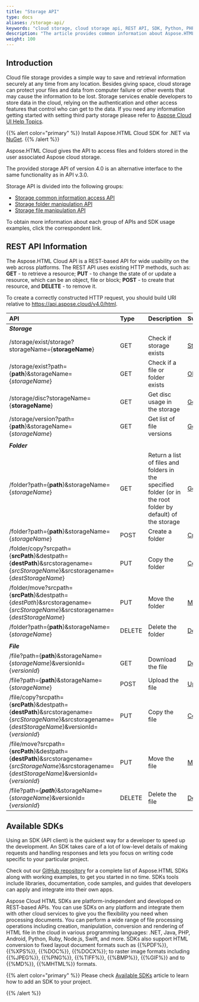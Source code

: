 ```yaml
---
title: "Storage API"
type: docs
aliases: /storage-api/
keywords: "cloud storage, cloud storage api, REST API, SDK, Python, PHP, Perl, Android, Swift, C#, Java, Node.js"
description: "The article provides common information about Aspose.HTML Cloud API v.4.0 usage. SDKs are also available in PHP, Perl, Android, Swift, C#, Java and more to help developers speed up their development."
weight: 100
---
```


## **Introduction**

Cloud file storage provides a simple way to save and retrieval information securely at any time from any location. Besides giving space, cloud storage can protect your files and data from computer failure or other events that may cause the information to be lost. Storage services enable developers to store data in the cloud, relying on the authentication and other access features that control who can get to the data. If you need any information getting started with setting third party storage please refer to [Aspose Cloud UI Help Topics](https://docs.aspose.cloud/total/aspose-cloud-ui-help-topics/).

{{% alert color="primary" %}} 
Install Aspose.HTML Cloud SDK for .NET via [NuGet](https://www.nuget.org/packages/Aspose.HTML-Cloud/).
{{% /alert %}}  



Aspose.HTML Cloud gives the API to access files and folders stored in the user associated Aspose cloud storage. 

The provided storage API of version 4.0 is an alternative interface to the same functionality as in API v.3.0. 

Storage API is divided into the following groups:

- [Storage common information access API](/html/storage-api/getting-storage-information/)
- [Storage folder manipulation API](/html/storage-api/working-with-folders-in-the-storage/)
- [Storage file manipulation API](/html/storage-api/working-with-files-in-the-storage/)

 To obtain more information about each group of APIs and SDK usage examples, click the correspondent link. 

## **REST API Information**

The Aspose.HTML Cloud API is a REST-based API for wide usability on the web across platforms.  The REST API uses existing HTTP methods, such as: **GET** - to retrieve a resource; **PUT** - to change the state of or update a resource, which can be an object, file or block; **POST** - to create that resource, and **DELETE** - to remove it.

To create a correctly constructed HTTP request, you should build URI relative to https://api.aspose.cloud/v4.0/html.

| **API**                                                      | **Type** | **Description**                                              | **Swagger Link**                                             |
| :----------------------------------------------------------- | :------- | :----------------------------------------------------------- | :----------------------------------------------------------- |
| ***Storage***                                                |          |                                                              |                                                              |
| /storage/exist/storage?storageName={**storageName**}         | GET      | Check if storage exists                                      | [StorageExists](https://apireference.aspose.cloud/html/#/StorageV4/StorageExists) |
| /storage/exist?path={**path**}&storageName={*storageName*}   | GET      | Check if a file or folder exists                             | [ObjectExists](https://apireference.aspose.cloud/html/#/StorageV4/ObjectExists) |
| /storage/disc?storageName={**storageName**}                  | GET      | Get disc usage in the storage                                | [GetDiscUsage](https://apireference.aspose.cloud/html/#/StorageV4/GetDiscUsage) |
| /storage/version?path={**path**}&storageName={*storageName*} | GET      | Get list of file versions                                    | [GetFileVersions](https://apireference.aspose.cloud/html/#/StorageV4/GetFileVersions) |
|                                                              |          |                                                              |                                                              |
| ***Folder***                                                 |          |                                                              |                                                              |
| /folder?path={**path**}&storageName={*storageName*}          | GET      | Return a list of files and folders in the specified folder (or in the root folder by default) of the storage | [GetFilesList](https://apireference.aspose.cloud/html/#/FolderV4/GetFilesList) |
| /folder?path={**path**}&storageName={*storageName*}          | POST     | Create a folder                                              | [CreateFolder](https://apireference.aspose.cloud/html/#/FolderV4/CreateFolder) |
| /folder/copy?srcpath={**srcPath**}&destpath={**destPath**}&srcstoragename={*srcStorageName*}&srcstoragename={*destStorageName*} | PUT      | Copy the folder                                              | [CopyFolder](https://apireference.aspose.cloud/html/#/FolderV4/CopyFolder) |
| /folder/move?srcpath={**srcPath**}&destpath={*destPath*}&srcstoragename={*srcStorageName*}&srcstoragename={*destStorageName*} | PUT      | Move the folder                                              | [MoveFolder](https://apireference.aspose.cloud/html/#/FolderV4/MoveFolder) |
| /folder?path={**path**}&storageName={*storageName*}          | DELETE   | Delete the folder                                            | [DeleteFolder](https://apireference.aspose.cloud/html/#/FolderV4/DeleteFolder) |
|                                                              |          |                                                              |                                                              |
| ***File***                                                   |          |                                                              |                                                              |
| /file?path={**path**}&storageName={*storageName*}&versionId={*versionId*} | GET      | Download the file                                            | [DownloadFile](https://apireference.aspose.cloud/html/#/FileV4/DownloadFile) |
| /file?path={**path**}&storageName={*storageName*}            | POST     | Upload the file                                              | [UploadFile](https://apireference.aspose.cloud/html/#/FileV4/UploadFile) |
| /file/copy?srcpath={**srcPath**}&destpath={**destPath**}&srcstoragename={*srcStorageName*}&srcstoragename={*destStorageName*}&versionId={*versionId*} | PUT      | Copy the file                                                | [CopyFile](https://apireference.aspose.cloud/html/#/StorageV4/CopyFile) |
| /file/move?srcpath={**srcPath**}&destpath={**destPath**}&srcstoragename={*srcStorageName*}&srcstoragename={*destStorageName*}&versionId={*versionId*} | PUT      | Move the file                                                | [MoveFile](https://apireference.aspose.cloud/html/#/StorageV4/MoveFile) |
| /file?path={***path***}&storageName={*storageName*}&versionId={*versionId*} | DELETE   | Delete the file                                              | [DeleteFolder](https://apireference.aspose.cloud/html/#/FolderV4/DeleteFolder) |



## **Available SDKs**

Using an SDK (API client) is the quickest way for a developer to speed up the development. An SDK takes care of a lot of low-level details of making requests and handling responses and lets you focus on writing code specific to your particular project. 

Check out our [GitHub repository](https://github.com/aspose-html-cloud) for a complete list of Aspose.HTML SDKs along with working examples, to get you started in no time. SDKs tools include libraries, documentation, code samples, and guides that developers can apply and integrate into their own apps. 

Aspose Cloud HTML SDKs are platform-independent and developed on REST-based APIs. You can use SDKs on any platform and integrate them with other cloud services to give you the flexibility you need when processing documents. You can perform a wide range of file processing operations including creation, manipulation, conversion and rendering of HTML file in the cloud in various programming languages: .NET, Java, PHP, Android, Python, Ruby, Node.js, Swift, and more. SDKs also support HTML conversion to fixed layout document formats such as  {{%PDF%}}, {{%XPS%}}, {{%DOC%}}, {{%DOCX%}}; to raster image formats including {{%JPEG%}}, {{%PNG%}}, {{%TIFF%}},  {{%BMP%}},  {{%GIF%}}  and  to {{%MD%}},  {{%MHTML%}} formats.

{{% alert color="primary" %}} 
Please check [Available SDKs](/html/available-sdks/) article to learn how to add an SDK to your project.

{{% /alert %}}  
